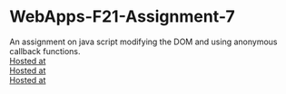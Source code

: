 # WebApps-F21-Assignment-7
An assignment on java script modifying the DOM and using anonymous callback functions.
<br>
[Hosted at](https://44-563-webapps-f21.github.io/webapps-f21-assignment-7-AnudeepSomarouthu/search.html)
<br>
[Hosted at](https://44-563-webapps-f21.github.io/webapps-f21-assignment-7-AnudeepSomarouthu/reaction.html)
<br>
[Hosted at](https://44-563-webapps-f21.github.io/webapps-f21-assignment-7-AnudeepSomarouthu/stack.html)

